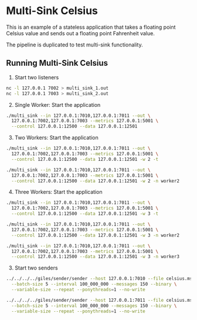 # Multi-Sink Celsius

This is an example of a stateless application that takes a floating point Celsius value and sends out a floating point Fahrenheit value.

The pipeline is duplicated to test multi-sink functionality.

## Running Multi-Sink Celsius

1. Start two listeners

```bash
nc -l 127.0.0.1 7002 > multi_sink_1.out
nc -l 127.0.0.1 7003 > multi_sink_2.out
```

2. Single Worker: Start the application

```bash
./multi_sink --in 127.0.0.1:7010,127.0.0.1:7011 --out \
  127.0.0.1:7002,127.0.0.1:7003 --metrics 127.0.0.1:5001 \
  --control 127.0.0.1:12500 --data 127.0.0.1:12501
```

3. Two Workers: Start the application

```bash
./multi_sink --in 127.0.0.1:7010,127.0.0.1:7011 --out \
  127.0.0.1:7002,127.0.0.1:7003 --metrics 127.0.0.1:5001 \
  --control 127.0.0.1:12500 --data 127.0.0.1:12501 -w 2 -t

./multi_sink --in 127.0.0.1:7010,127.0.0.1:7011 --out \
  127.0.0.1:7002,127.0.0.1:7003 --metrics 127.0.0.1:5001 \
  --control 127.0.0.1:12500 --data 127.0.0.1:12501 -w 2 -n worker2
```

4. Three Workers: Start the application

```bash
./multi_sink --in 127.0.0.1:7010,127.0.0.1:7011 --out \
  127.0.0.1:7002,127.0.0.1:7003 --metrics 127.0.0.1:5001 \
  --control 127.0.0.1:12500 --data 127.0.0.1:12501 -w 3 -t

./multi_sink --in 127.0.0.1:7010,127.0.0.1:7011 --out \
  127.0.0.1:7002,127.0.0.1:7003 --metrics 127.0.0.1:5001 \
  --control 127.0.0.1:12500 --data 127.0.0.1:12501 -w 3 -n worker2

./multi_sink --in 127.0.0.1:7010,127.0.0.1:7011 --out \
  127.0.0.1:7002,127.0.0.1:7003 --metrics 127.0.0.1:5001 \
  --control 127.0.0.1:12500 --data 127.0.0.1:12501 -w 3 -n worker3
```

3. Start two senders

```bash
../../../../giles/sender/sender --host 127.0.0.1:7010 --file celsius.msg \
  --batch-size 5 --interval 100_000_000 --messages 150 --binary \
  --variable-size --repeat --ponythreads=1 --no-write

../../../../giles/sender/sender --host 127.0.0.1:7011 --file celsius.msg \
  --batch-size 5 --interval 100_000_000 --messages 150 --binary \
  --variable-size --repeat --ponythreads=1 --no-write
```
